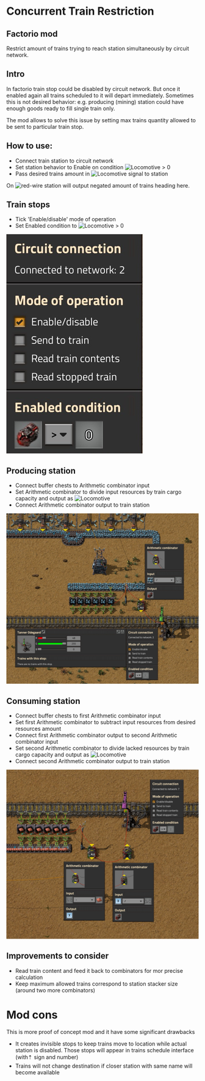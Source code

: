 # Concurrent Train Restriction
## Factorio mod

Restrict amount of trains trying to reach station simultaneously by circuit network.

## Intro

In factorio train stop could be disabled by circuit network. 
But once it enabled again all trains scheduled to it will depart immediately.
Sometimes this is not desired behavior: e.g. producing (mining) station could have enough goods ready to fill single train only.

The mod allows to solve this issue by setting max trains quantity allowed to be sent to particular train stop.

## How to use:

- Connect train station to circuit network
- Set station behavior to Enable on condition ![Locomotive](https://wiki.factorio.com/images/Locomotive.png) > 0
- Pass desired trains amount in ![Locomotive](https://wiki.factorio.com/images/Locomotive.png) signal to station

On ![red-wire](https://wiki.factorio.com/images/Red_wire.png) station will output negated amount of trains heading here.

## Train stops

- Tick 'Enable/disable' mode of operation
- Set Enabled condition to ![Locomotive](https://wiki.factorio.com/images/Locomotive.png) > 0 

![Train stop](docs/train_stop.jpg)

## Producing station

- Connect buffer chests to Arithmetic combinator input
- Set Arithmetic combinator to divide input resources by train cargo capacity and output as ![Locomotive](https://wiki.factorio.com/images/Locomotive.png)
- Connect Arithmetic combinator output to train station

![Mining station](docs/mining.jpg)

## Consuming station

- Connect buffer chests to first Arithmetic combinator input
- Set first Arithmetic combinator to subtract input resources from desired resources amount
- Connect first Arithmetic combinator output to second Arithmetic combinator input
- Set second Arithmetic combinator to divide lacked resources by train cargo capacity and output as ![Locomotive](https://wiki.factorio.com/images/Locomotive.png)
- Connect second Arithmetic combinator output to train station

![Unload station](docs/unload.jpg)

## Improvements to consider

- Read train content and feed it back to combinators for mor precise calculation
- Keep maximum allowed trains correspond to station stacker size (around two more combinators)

# Mod cons

This is more proof of concept mod and it have some significant drawbacks

- It creates invisible stops to keep trains move to location while actual station is disabled. Those stops will appear in trains schedule interface (with⇡ sign and number)
- Trains will not change destination if closer station with same name will become available
